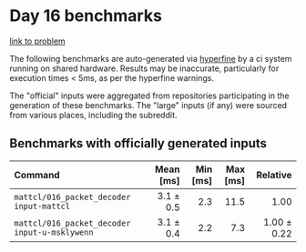 # Day 16 benchmarks

[link to problem](http://adventofcode.com/2021/day/16)

The following benchmarks are auto-generated via [hyperfine](https://github.com/sharkdp/hyperfine) by a ci system running on shared hardware. Results may be inaccurate, particularly for execution times < 5ms, as per the hyperfine warnings.

The "official" inputs were aggregated from repositories participating in the generation of these benchmarks. The "large" inputs (if any) were sourced from various places, including the subreddit.

## Benchmarks with officially generated inputs
| Command | Mean [ms] | Min [ms] | Max [ms] | Relative |
|:---|---:|---:|---:|---:|
| `mattcl/016_packet_decoder input-mattcl` | 3.1 ± 0.5 | 2.3 | 11.5 | 1.00 |
| `mattcl/016_packet_decoder input-u-msklywenn` | 3.1 ± 0.4 | 2.2 | 7.3 | 1.00 ± 0.22 |
